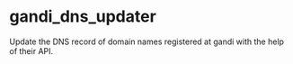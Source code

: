 gandi_dns_updater
=================

Update the DNS record of domain names registered at gandi with the help of their API.
